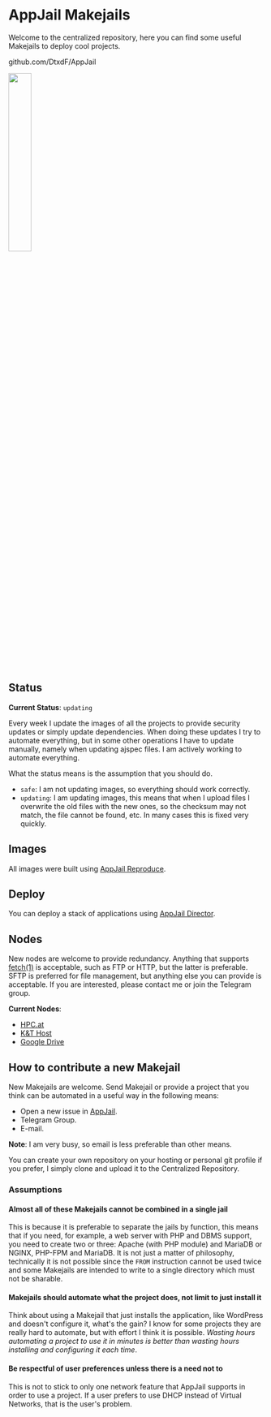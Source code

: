 # AppJail Makejails

Welcome to the centralized repository, here you can find some useful Makejails to deploy cool projects.

github.com/DtxdF/AppJail

<img src="https://avatars.githubusercontent.com/u/124508626?s=200&v=4" width="30%" height="auto">

## Status

**Current Status**: `updating`

Every week I update the images of all the projects to provide security updates or simply update dependencies. When doing these updates I try to automate everything, but in some other operations I have to update manually, namely when updating ajspec files. I am actively working to automate everything.

What the status means is the assumption that you should do.

* `safe`: I am not updating images, so everything should work correctly.
* `updating`: I am updating images, this means that when I upload files I overwrite the old files with the new ones, so the checksum may not match, the file cannot be found, etc. In many cases this is fixed very quickly.

## Images

All images were built using [AppJail Reproduce](https://github.com/DtxdF/reproduce).

## Deploy

You can deploy a stack of applications using [AppJail Director](https://github.com/DtxdF/director).

## Nodes

New nodes are welcome to provide redundancy. Anything that supports [fetch(1)](https://man.freebsd.org/cgi/man.cgi?query=fetch) is acceptable, such as FTP or HTTP, but the latter is preferable. SFTP is preferred for file management, but anything else you can provide is acceptable. If you are interested, please contact me or join the Telegram group.

**Current Nodes**:

* [HPC.at](http://appjail.hpc.at/)
* [K&T Host](https://images.all101bsd.download/)
* [Google Drive](https://drive.google.com/drive/folders/1GSU3EqDwPH1Q_08Xbcwc0c4b5XcJ7TJd)

## How to contribute a new Makejail

New Makejails are welcome. Send Makejail or provide a project that you think can be automated in a useful way in the following means:

* Open a new issue in [AppJail](https://github.com/DtxdF/AppJail/issues/new).
* Telegram Group.
* E-mail.

**Note**: I am very busy, so email is less preferable than other means.

You can create your own repository on your hosting or personal git profile if you prefer, I simply clone and upload it to the Centralized Repository.

### Assumptions

#### Almost all of these Makejails cannot be combined in a single jail

This is because it is preferable to separate the jails by function, this means that if you need, for example, a web server with PHP and DBMS support, you need to create two or three: Apache (with PHP module) and MariaDB or NGINX, PHP-FPM and MariaDB. It is not just a matter of philosophy, technically it is not possible since the `FROM` instruction cannot be used twice and some Makejails are intended to write to a single directory which must not be sharable.

#### Makejails should automate what the project does, not limit to just install it

Think about using a Makejail that just installs the application, like WordPress and doesn't configure it, what's the gain? I know for some projects they are really hard to automate, but with effort I think it is possible. *Wasting hours automating a project to use it in minutes is better than wasting hours installing and configuring it each time*.

#### Be respectful of user preferences unless there is a need not to

This is not to stick to only one network feature that AppJail supports in order to use a project. If a user prefers to use DHCP instead of Virtual Networks, that is the user's problem.
